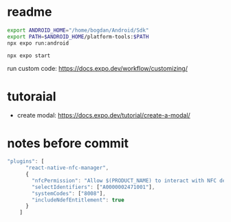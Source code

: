 # readme

```bash
export ANDROID_HOME="/home/bogdan/Android/Sdk"
export PATH=$ANDROID_HOME/platform-tools:$PATH
npx expo run:android

npx expo start

```

run custom code: https://docs.expo.dev/workflow/customizing/

# tutoraial
- create modal: https://docs.expo.dev/tutorial/create-a-modal/

# notes before commit
```javascript
"plugins": [
      "react-native-nfc-manager",
      {
        "nfcPermission": "Allow $(PRODUCT_NAME) to interact with NFC devices.",
        "selectIdentifiers": ["A0000002471001"],
        "systemCodes": ["8008"],
        "includeNdefEntitlement": true
      }
    ]
```